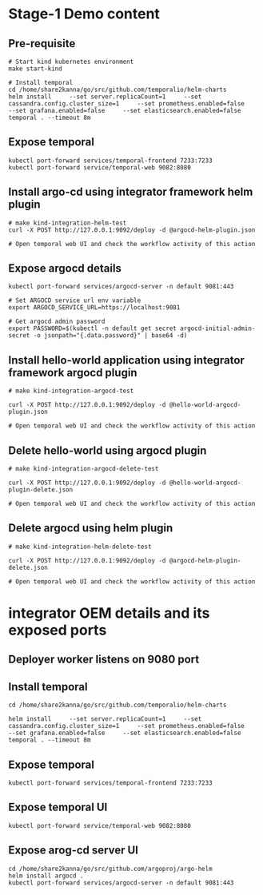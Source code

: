 # Stage-1 Demo content

## Pre-requisite

```
# Start kind kubernetes environment
make start-kind

# Install temporal
cd /home/share2kanna/go/src/github.com/temporalio/helm-charts
helm install     --set server.replicaCount=1     --set cassandra.config.cluster_size=1     --set prometheus.enabled=false     --set grafana.enabled=false     --set elasticsearch.enabled=false     temporal . --timeout 8m 
```

## Expose temporal

```
kubectl port-forward services/temporal-frontend 7233:7233
kubectl port-forward service/temporal-web 9082:8080
```

## Install argo-cd using integrator framework helm plugin

```
# make kind-integration-helm-test
curl -X POST http://127.0.0.1:9092/deploy -d @argocd-helm-plugin.json 

# Open temporal web UI and check the workflow activity of this action
```

## Expose argocd details

```
kubectl port-forward services/argocd-server -n default 9081:443

# Set ARGOCD service url env variable
export ARGOCD_SERVICE_URL=https://localhost:9081

# Get argocd admin password
export PASSWORD=$(kubectl -n default get secret argocd-initial-admin-secret -o jsonpath="{.data.password}" | base64 -d)

```

## Install hello-world application using integrator framework argocd plugin

```
# make kind-integration-argocd-test

curl -X POST http://127.0.0.1:9092/deploy -d @hello-world-argocd-plugin.json 

# Open temporal web UI and check the workflow activity of this action
```

## Delete hello-world using argocd plugin

```
# make kind-integration-argocd-delete-test

curl -X POST http://127.0.0.1:9092/deploy -d @hello-world-argocd-plugin-delete.json

# Open temporal web UI and check the workflow activity of this action
```

## Delete argocd using helm plugin

```
# make kind-integration-helm-delete-test

curl -X POST http://127.0.0.1:9092/deploy -d @argocd-helm-plugin-delete.json 

# Open temporal web UI and check the workflow activity of this action
```

# integrator OEM details and its exposed ports

## Deployer worker listens on 9080 port

## Install temporal

```
cd /home/share2kanna/go/src/github.com/temporalio/helm-charts

helm install     --set server.replicaCount=1     --set cassandra.config.cluster_size=1     --set prometheus.enabled=false     --set grafana.enabled=false     --set elasticsearch.enabled=false     temporal . --timeout 8m 
```

## Expose temporal

```
kubectl port-forward services/temporal-frontend 7233:7233
```

## Expose temporal UI

```
kubectl port-forward service/temporal-web 9082:8080
```

## Expose arog-cd server UI

```
cd /home/share2kanna/go/src/github.com/argoproj/argo-helm
helm install argocd .
kubectl port-forward services/argocd-server -n default 9081:443
```
